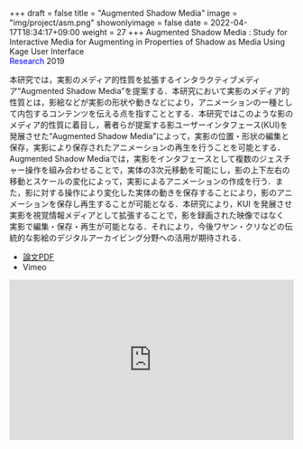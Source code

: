 +++
draft = false
title = "Augmented Shadow Media"
image = "img/project/asm.png"
showonlyimage = false
date = 2022-04-17T18:34:17+09:00
weight = 27
+++
Augmented Shadow Media : Study for Interactive Media for Augmenting in Properties of Shadow as Media Using Kage User Interface  
<span style="color: blue; ">Research</span> 2019
<!--more-->
本研究では，実影のメディア的性質を拡張するインタラクティブメディア“Augmented Shadow Media”を提案する．本研究において実影のメディア的性質とは，影絵などが実影の形状や動きなどにより，アニメーションの一種として内包するコンテンツを伝える点を指すこととする．本研究ではこのような影のメディア的性質に着目し，著者らが提案する影ユーザーインタフェース(KUI)を発展させた“Augmented Shadow Media”によって，実影の位置・形状の編集と保存，実影により保存されたアニメーションの再生を行うことを可能とする．Augmented Shadow Mediaでは，実影をインタフェースとして複数のジェスチャー操作を組み合わせることで，実体の3次元移動を可能にし，影の上下左右の移動とスケールの変化によって，実影によるアニメーションの作成を行う．また，影に対する操作により変化した実体の動きを保存することにより，影のアニメーションを保存し再生することが可能となる．本研究により，KUI を発展させ実影を視覚情報メディアとして拡張することで，影を録画された映像ではなく 実影で編集・保存・再生が可能となる．それにより，今後ワヤン・クリなどの伝統的な影絵のデジタルアーカイビング分野への活用が期待される．

- [論文PDF](https://www.art-science.org/journal/v18n4/v18n4pp134/artsci-v18n4pp134.pdf)
- Vimeo
<div style="padding:56.25% 0 0 0;position:relative;"><iframe src="https://player.vimeo.com/video/400497699?h=e71d0ea178&amp;badge=0&amp;autopause=0&amp;player_id=0&amp;app_id=58479" frameborder="0" allow="autoplay; fullscreen; picture-in-picture" allowfullscreen style="position:absolute;top:0;left:0;width:100%;height:100%;" title="Augmented Shadow Media"></iframe></div><script src="https://player.vimeo.com/api/player.js"></script>